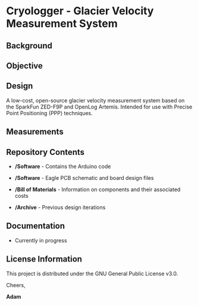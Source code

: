 # Cryologger - Glacier Velocity Measurement System


## Background

## Objective

## Design
A low-cost, open-source glacier velocity measurement system based on the SparkFun ZED-F9P and OpenLog Artemis. 
Intended for use with Precise Point Positioning (PPP) techniques.

## Measurements

## Repository Contents
* **/Software** - Contains the Arduino code

* **/Software** - Eagle PCB schematic and board design files

* **/Bill of Materials** - Information on components and their associated costs

* **/Archive** - Previous design iterations

## Documentation
* Currently in progress

## License Information
This project is distributed under the GNU General Public License v3.0.

Cheers,

**Adam**
